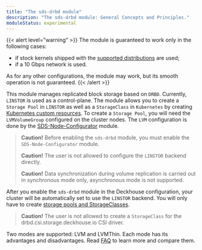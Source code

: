 ```yaml
---
title: "The sds-drbd module"
description: "The sds-drbd module: General Concepts and Principles."
moduleStatus: experimental
---
```


{{< alert level="warning" >}}
The module is guaranteed to work only in the following cases:
- if stock kernels shipped with the [supported distributions](https://deckhouse.io/documentation/v1/supported_versions.html#linux) are used;
- if a 10 Gbps network is used.

As for any other configurations, the module may work, but its smooth operation is not guaranteed.
{{< /alert >}}

This module manages replicated block storage based on `DRBD`. Currently, `LINSTOR` is used as a control-plane. The module allows you to create a `Storage Pool` in `LINSTOR` as well as a `StorageClass` in `Kubernetes` by creating [Kubernetes custom resources](./cr.html). 
To create a `Storage Pool`, you will need the `LVMVolumeGroup` configured on the cluster nodes. The `LVM` configuration is done by the [SDS-Node-Configurator](../../sds-node-configurator/) module.
> **Caution!** Before enabling the `sds-drbd` module, you must enable the `SDS-Node-Configurator` module.
> 
> **Caution!** The user is not allowed to configure the `LINSTOR` backend directly.
>
> **Caution!** Data synchronization during volume replication is carried out in synchronous mode only, asynchronous mode is not supported.

After you enable the `sds-drbd` module in the Deckhouse configuration, your cluster will be automatically set to use the `LINSTOR` backend. You will only have to create [storage pools and StorageClasses](./usage.html#configuring-the-linstor-backend).

> **Caution!** The user is not allowed to create a `StorageClass` for the drbd.csi.storage.deckhouse.io CSI driver.

Two modes are supported: LVM and LVMThin.
Each mode has its advantages and disadvantages. Read [FAQ](./faq.html#what-is-difference-between-lvm-and-lvmthin) to learn more and compare them.

